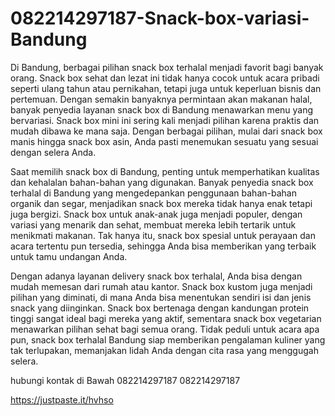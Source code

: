 # 082214297187-Snack-box-variasi-Bandung
Di Bandung, berbagai pilihan snack box terhalal menjadi favorit bagi banyak orang. Snack box sehat dan lezat ini tidak hanya cocok untuk acara pribadi seperti ulang tahun atau pernikahan, tetapi juga untuk keperluan bisnis dan pertemuan. Dengan semakin banyaknya permintaan akan makanan halal, banyak penyedia layanan snack box di Bandung menawarkan menu yang bervariasi. Snack box mini ini sering kali menjadi pilihan karena praktis dan mudah dibawa ke mana saja. Dengan berbagai pilihan, mulai dari snack box manis hingga snack box asin, Anda pasti menemukan sesuatu yang sesuai dengan selera Anda.

Saat memilih snack box di Bandung, penting untuk memperhatikan kualitas dan kehalalan bahan-bahan yang digunakan. Banyak penyedia snack box terhalal di Bandung yang mengedepankan penggunaan bahan-bahan organik dan segar, menjadikan snack box mereka tidak hanya enak tetapi juga bergizi. Snack box untuk anak-anak juga menjadi populer, dengan variasi yang menarik dan sehat, membuat mereka lebih tertarik untuk menikmati makanan. Tak hanya itu, snack box spesial untuk perayaan dan acara tertentu pun tersedia, sehingga Anda bisa memberikan yang terbaik untuk tamu undangan Anda.

Dengan adanya layanan delivery snack box terhalal, Anda bisa dengan mudah memesan dari rumah atau kantor. Snack box kustom juga menjadi pilihan yang diminati, di mana Anda bisa menentukan sendiri isi dan jenis snack yang diinginkan. Snack box bertenaga dengan kandungan protein tinggi sangat ideal bagi mereka yang aktif, sementara snack box vegetarian menawarkan pilihan sehat bagi semua orang. Tidak peduli untuk acara apa pun, snack box terhalal Bandung siap memberikan pengalaman kuliner yang tak terlupakan, memanjakan lidah Anda dengan cita rasa yang menggugah selera.

hubungi kontak di Bawah
082214297187
082214297187

https://justpaste.it/hvhso
